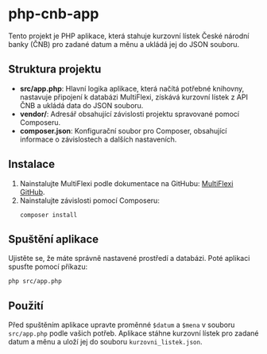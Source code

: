 # php-cnb-app

Tento projekt je PHP aplikace, která stahuje kurzovní lístek České národní banky (ČNB) pro zadané datum a měnu a ukládá jej do JSON souboru.

## Struktura projektu

- **src/app.php**: Hlavní logika aplikace, která načítá potřebné knihovny, nastavuje připojení k databázi MultiFlexi, získává kurzovní lístek z API ČNB a ukládá data do JSON souboru.
- **vendor/**: Adresář obsahující závislosti projektu spravované pomocí Composeru.
- **composer.json**: Konfigurační soubor pro Composer, obsahující informace o závislostech a dalších nastaveních.

## Instalace

1. Nainstalujte MultiFlexi podle dokumentace na GitHubu: [MultiFlexi GitHub](https://github.com/VitexSoftware/MultiFlexi).
2. Nainstalujte závislosti pomocí Composeru:
   ```
   composer install
   ```

## Spuštění aplikace

Ujistěte se, že máte správně nastavené prostředí a databázi. Poté aplikaci spusťte pomocí příkazu:
```
php src/app.php
```

## Použití

Před spuštěním aplikace upravte proměnné `$datum` a `$mena` v souboru `src/app.php` podle vašich potřeb. Aplikace stáhne kurzovní lístek pro zadané datum a měnu a uloží jej do souboru `kurzovni_listek.json`.